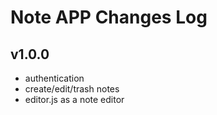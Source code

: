 # Note APP Changes Log

## v1.0.0

- authentication
- create/edit/trash notes
- editor.js as a note editor
